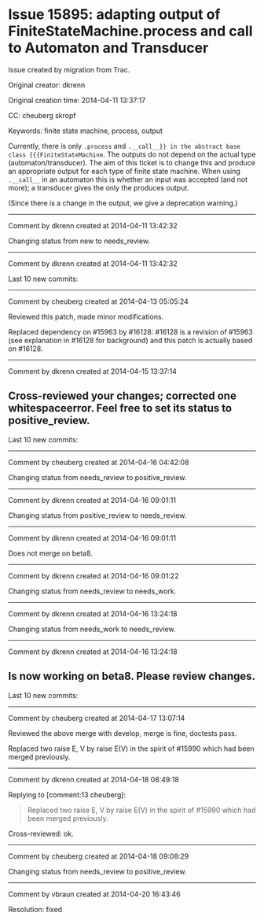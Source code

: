 # Issue 15895: adapting output of FiniteStateMachine.process and __call__ to Automaton and Transducer

Issue created by migration from Trac.

Original creator: dkrenn

Original creation time: 2014-04-11 13:37:17

CC:  cheuberg skropf

Keywords: finite state machine, process, output

Currently, there is only `.process` and `.__call__}} in the abstract base class {{{FiniteStateMachine`. The outputs do not depend on the actual type (automaton/transducer). The aim of this ticket is to change this and produce an appropriate output for each type of finite state machine. When using `.__call__` in an automaton this is whether an input was accepted (and not more); a transducer gives the only the produces output.

(Since there is a change in the output, we give a deprecation warning.)


---

Comment by dkrenn created at 2014-04-11 13:42:32

Changing status from new to needs_review.


---

Comment by dkrenn created at 2014-04-11 13:42:32

Last 10 new commits:


---

Comment by cheuberg created at 2014-04-13 05:05:24

Reviewed this patch, made minor modifications.

Replaced dependency on #15963 by #16128: #16128 is a revision of #15963 (see explanation in #16128 for background) and this patch is actually based on #16128.


---

Comment by dkrenn created at 2014-04-15 13:37:14

Cross-reviewed your changes; corrected one whitespaceerror. Feel free to set its status to positive_review.
----
Last 10 new commits:


---

Comment by cheuberg created at 2014-04-16 04:42:08

Changing status from needs_review to positive_review.


---

Comment by dkrenn created at 2014-04-16 09:01:11

Changing status from positive_review to needs_review.


---

Comment by dkrenn created at 2014-04-16 09:01:11

Does not merge on beta8.


---

Comment by dkrenn created at 2014-04-16 09:01:22

Changing status from needs_review to needs_work.


---

Comment by dkrenn created at 2014-04-16 13:24:18

Changing status from needs_work to needs_review.


---

Comment by dkrenn created at 2014-04-16 13:24:18

Is now working on beta8. Please review changes.
----
Last 10 new commits:


---

Comment by cheuberg created at 2014-04-17 13:07:14

Reviewed the above merge with develop, merge is fine, doctests pass.

Replaced two raise E, V by raise E(V) in the spirit of #15990 which had been merged previously.


---

Comment by dkrenn created at 2014-04-18 08:49:18

Replying to [comment:13 cheuberg]:
> Replaced two raise E, V by raise E(V) in the spirit of #15990 which had been merged previously.

Cross-reviewed: ok.


---

Comment by cheuberg created at 2014-04-18 09:08:29

Changing status from needs_review to positive_review.


---

Comment by vbraun created at 2014-04-20 16:43:46

Resolution: fixed
